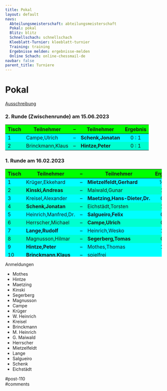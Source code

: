 ```yaml
---
title: Pokal 
layout: default
navs:
  Abteilungsmeisterschaft: abteilungsmeisterschaft
  Pokal: pokal
  Blitz: blitz
  Schnellschach: schnellschach
  Kleeblatt-Turnier: kleeblatt-turnier
  Training: training
  Ergebnisse melden: ergebnisse-melden
  Online Schach: online-chessmail-de
navbar: false
parent_title: Turniere
---
```

<div class="post-110 page type-page status-publish hentry" id="post-110">
<h1 class="entry-title">Pokal</h1>
<div class="entry-content">
<p><a href="https://www.narva-schach.de/wordpress/wp-content/uploads/2022/12/Pokal-2023.pdf">Ausschreibung</a></p>
<h3>2. Runde (Zwischenrunde) am 15.06.2023</h3>
<table class="clean swiss footable">
<thead>
<tr bgcolor="#00ff00" style="height: 18px;">
<th style="height: 18px;">Tisch</th>
<th style="height: 18px;">Teilnehmer</th>
<th style="height: 18px;">–</th>
<th style="height: 18px;">Teilnehmer</th>
<th style="height: 18px;">Ergebnis</th>
</tr>
</thead>
<tbody>
<tr bgcolor="#00ffff" style="height: 24px;">
<td style="height: 24px;">1</td>
<td style="height: 24px;">Campe,Ulrich</td>
<td style="height: 24px;">–</td>
<td style="height: 24px;"><strong>Schenk,Jonatan</strong></td>
<td style="height: 24px; text-align: center;">0 : 1</td>
</tr>
<tr bgcolor="#00ffcf" style="height: 24px;">
<td style="height: 24px;">2</td>
<td style="height: 24px;">Brinckmann,Klaus</td>
<td style="height: 24px;">–</td>
<td style="height: 24px;"><strong>Hintze,Peter</strong></td>
<td style="text-align: center;">0 : 1</td>
</tr>
</tbody>
</table>
<h3>1. Runde am 16.02.2023</h3>
<table class="clean swiss footable" style="width: 100%; height: 282px;">
<thead>
<tr bgcolor="#00ff00" style="height: 18px;">
<th style="height: 18px;">Tisch</th>
<th style="height: 18px;">Teilnehmer</th>
<th style="height: 18px;">–</th>
<th style="height: 18px;">Teilnehmer</th>
<th style="height: 18px;">Ergebnis</th>
<th style="height: 18px;">Blitz</th>
</tr>
</thead>
<tbody>
<tr bgcolor="#00ffff" style="height: 24px;">
<td style="height: 24px;">1</td>
<td style="height: 24px;">Krüger,Ekkehard</td>
<td style="height: 24px;">–</td>
<td style="height: 24px;"><strong>Mietzelfeldt,Gerhard</strong></td>
<td style="text-align: center;">½ : ½</td>
<td style="text-align: center;">1:2</td>
</tr>
<tr bgcolor="#00ffcf" style="height: 24px;">
<td style="height: 24px;">2</td>
<td style="height: 24px;"><strong>Kinski,Andreas</strong></td>
<td style="height: 24px;">–</td>
<td style="height: 24px;">Maiwald,Gunar</td>
<td style="text-align: center;">1 : 0</td>
<td style="height: 24px;"></td>
</tr>
<tr bgcolor="#00ffff" style="height: 24px;">
<td style="height: 24px;">3</td>
<td style="height: 24px;">Kreisel,Alexander</td>
<td style="height: 24px;">–</td>
<td nowrap="nowrap" style="height: 24px;"><strong>Maetzing,Hans-Dieter,Dr.</strong></td>
<td style="text-align: center;">0 : 1</td>
<td style="height: 24px;"></td>
</tr>
<tr bgcolor="#00ffcf" style="height: 24px;">
<td style="height: 24px;">4</td>
<td style="height: 24px;"><strong>Schenk,Jonatan</strong></td>
<td style="height: 24px;">–</td>
<td style="height: 24px;">Eichstädt,Torsten</td>
<td style="text-align: center;">1 : 0</td>
<td style="height: 24px;"></td>
</tr>
<tr bgcolor="#00ffff" style="height: 24px;">
<td style="height: 24px;">5</td>
<td style="height: 24px;">Heinrich,Manfred,Dr.</td>
<td style="height: 24px;">–</td>
<td style="height: 24px;"><strong>Salgueiro,Felix</strong></td>
<td style="height: 24px; text-align: center;">0 : 1</td>
<td style="height: 24px;"></td>
</tr>
<tr bgcolor="#00ffcf" style="height: 24px;">
<td style="height: 24px;">6</td>
<td style="height: 24px;">Herrscher,Michael</td>
<td style="height: 24px;">–</td>
<td style="height: 24px;"><strong>Campe,Ulrich</strong></td>
<td style="height: 24px; text-align: center;">0 : 1</td>
<td style="height: 24px;"></td>
</tr>
<tr bgcolor="#00ffff" style="height: 24px;">
<td style="height: 24px;">7</td>
<td style="height: 24px;"><strong>Lange,Rudolf</strong></td>
<td style="height: 24px;">–</td>
<td style="height: 24px;">Heinrich,Wesko</td>
<td style="height: 24px; text-align: center;">1 : 0</td>
<td style="height: 24px;"></td>
</tr>
<tr bgcolor="#00ffcf" style="height: 24px;">
<td style="height: 24px;">8</td>
<td style="height: 24px;">Magnusson,Hilmar</td>
<td style="height: 24px;">–</td>
<td style="height: 24px;"><strong>Segerberg,Tomas</strong></td>
<td style="height: 24px; text-align: center;">0 : 1</td>
<td style="height: 24px;"></td>
</tr>
<tr bgcolor="#00ffff" style="height: 24px;">
<td style="height: 24px;">9</td>
<td style="height: 24px;"><strong>Hintze,Peter</strong></td>
<td style="height: 24px;">–</td>
<td style="height: 24px;">Mothes,Thomas</td>
<td style="height: 24px; text-align: center;">1 : 0</td>
<td style="height: 24px;"></td>
</tr>
<tr bgcolor="#00ffff" style="height: 24px;">
<td style="height: 24px;">10</td>
<td style="height: 24px;"><strong>Brinckmann,Klaus</strong></td>
<td style="height: 24px;">–</td>
<td style="height: 24px;">spielfrei</td>
<td style="height: 24px;"></td>
<td style="height: 24px;"></td>
</tr>
</tbody>
</table>
<p>Anmeldungen</p>
<ul>
<li>Mothes</li>
<li>Hintze</li>
<li>Maetzing</li>
<li>Kinski</li>
<li>Segerberg</li>
<li>Magnusson</li>
<li>Campe</li>
<li>Krüger</li>
<li>W. Heinrich</li>
<li>Kreisel</li>
<li>Brinckmann</li>
<li>M. Heinrich</li>
<li>G. Maiwald</li>
<li>Herrscher</li>
<li>Mietzelfeldt</li>
<li>Lange</li>
<li>Salgueiro</li>
<li>Schenk</li>
<li>Eichstädt</li>
</ul>
</div><!-- .entry-content -->
</div> #post-110 
<div id="comments">
</div> #comments 
